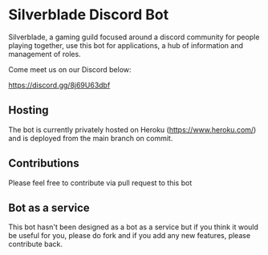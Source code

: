 # Silverblade Discord Bot

Silverblade, a gaming guild focused around a discord community for people playing together, use this bot for applications, a hub of information and management of roles.

Come meet us on our Discord below:

https://discord.gg/8j69U63dbf

## Hosting

The bot is currently privately hosted on Heroku (https://www.heroku.com/) and is deployed from the main branch on commit.

## Contributions

Please feel free to contribute via pull request to this bot

## Bot as a service

This bot hasn't been designed as a bot as a service but if you think it would be useful for you, please do fork and if you add any new features, please contribute back.
